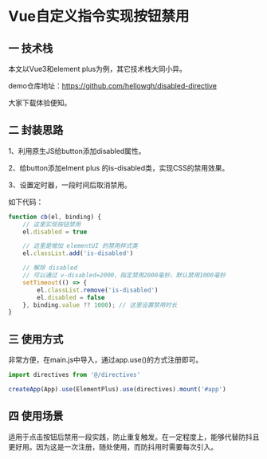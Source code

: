 # Vue自定义指令实现按钮禁用

## 一 技术栈

本文以Vue3和element plus为例，其它技术栈大同小异。

demo仓库地址：https://github.com/hellowgh/disabled-directive

大家下载体验便知。

## 二 封装思路

1、利用原生JS给button添加disabled属性。

2、给button添加elment plus 的is-disabled类，实现CSS的禁用效果。

3、设置定时器，一段时间后取消禁用。

如下代码：

```javascript
function cb(el, binding) {
    // 这里实现按钮禁用
    el.disabled = true

    // 这里是增加 elementUI 的禁用样式类
    el.classList.add('is-disabled')

    // 解除 disabled
    // 可以通过 v-disabled=2000，指定禁用2000毫秒，默认禁用1000毫秒
    setTimeout(() => {
        el.classList.remove('is-disabled')
        el.disabled = false
    }, binding.value ?? 1000); // 这里设置禁用时长
}
```

## 三 使用方式

非常方便，在main.js中导入，通过app.use()的方式注册即可。

```javascript
import directives from '@/directives'

createApp(App).use(ElementPlus).use(directives).mount('#app')
```

## 四 使用场景

适用于点击按钮后禁用一段实践，防止重复触发。在一定程度上，能够代替防抖且更好用。因为这是一次注册，随处使用，而防抖用时需要每次引入。
